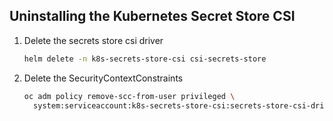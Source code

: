 ## Uninstalling the Kubernetes Secret Store CSI

1. Delete the secrets store csi driver

    ```bash
    helm delete -n k8s-secrets-store-csi csi-secrets-store
    ```

1. Delete the SecurityContextConstraints

    ```bash
    oc adm policy remove-scc-from-user privileged \
      system:serviceaccount:k8s-secrets-store-csi:secrets-store-csi-driver
    ```